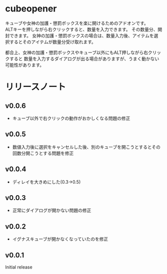 # cubeopener
キューブや女神の加護・懲罰ボックスを楽に開けるためのアドオンです。  
ALTキーを押しながら右クリックすると、数量を入力できます。
その数量分、開封できます。
女神の加護・懲罰ボックスの場合は、数量入力後、アイテムを選択するとそのアイテムが数量分受け取れます。
  
都合上、女神の加護・懲罰ボックスやキューブ以外にもALT押しながら右クリックすると
数量を入力するダイアログが出る場合がありますが、うまく動かない可能性があります。
# リリースノート
## v0.0.6
* キューブ以外で右クリックの動作がおかしくなる問題の修正
## v0.0.5
* 数値入力後に選択をキャンセルした後、別のキューブを開こうとするとその回数分開こうとする問題を修正
## v0.0.4
* ディレイを大きめにした(0.3->0.5)
## v0.0.3
* 正常にダイアログが開かない問題の修正
## v0.0.2
* イグナスキューブが開かなくなっていたのを修正
## v0.0.1
Initial release
